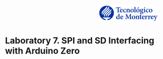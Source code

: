 <div align="right">
    <img width=200, src="../teclogo.png">
</div>

# Laboratory 7. SPI and SD Interfacing with Arduino Zero

